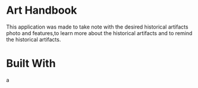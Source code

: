 # Art Handbook

This application was made to take note with the desired historical artifacts photo and features,to learn more about the 
historical artifacts and to remind the historical artifacts.

# Built With
a
